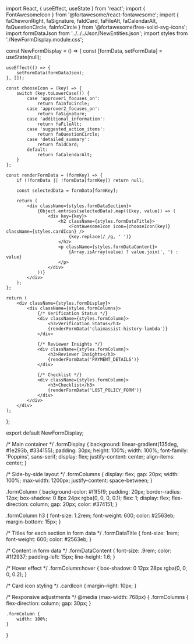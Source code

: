 import React, { useEffect, useState } from 'react';
import { FontAwesomeIcon } from '@fortawesome/react-fontawesome';
import { faChevronRight, faSignature, faIdCard, faFileAlt, faCalendarAlt, faQuestionCircle, faInfoCircle } from '@fortawesome/free-solid-svg-icons';
import formDataJson from '../../../Json/NewEntities.json';
import styles from './NewFormDisplay.module.css';

const NewFormDisplay = () => {
    const [formData, setFormData] = useState(null);

    useEffect(() => {
        setFormData(formDataJson);
    }, []);

    const chooseIcon = (key) => {
        switch (key.toLowerCase()) {
            case 'approver1_focuses_on':
                return faInfoCircle;
            case 'approver2_focuses_on':
                return faSignature;
            case 'additional_information':
                return faFileAlt;
            case 'suggested_action_items':
                return faQuestionCircle;
            case 'detailed_summary':
                return faIdCard;
            default:
                return faCalendarAlt;
        }
    };

    const renderFormData = (formKey) => {
        if (!formData || !formData[formKey]) return null;

        const selectedData = formData[formKey];

        return (
            <div className={styles.formDataSection}>
                {Object.entries(selectedData).map(([key, value]) => (
                    <div key={key}>
                        <h2 className={styles.formDataTitle}>
                            <FontAwesomeIcon icon={chooseIcon(key)} className={styles.cardIcon} />
                            {key.replace(/_/g, ' ')}
                        </h2>
                        <p className={styles.formDataContent}>
                            {Array.isArray(value) ? value.join(', ') : value}
                        </p>
                    </div>
                ))}
            </div>
        );
    };

    return (
        <div className={styles.formDisplay}>
            <div className={styles.formColumns}>
                {/* Verification Status */}
                <div className={styles.formColumn}>
                    <h3>Verification Status</h3>
                    {renderFormData('claimassist-history-lambda')}
                </div>

                {/* Reviewer Insights */}
                <div className={styles.formColumn}>
                    <h3>Reviewer Insights</h3>
                    {renderFormData('PAYMENT_DETAILS')}
                </div>

                {/* Checklist */}
                <div className={styles.formColumn}>
                    <h3>Checklist</h3>
                    {renderFormData('LOST_POLICY_FORM')}
                </div>
            </div>
        </div>
    );
};

export default NewFormDisplay;


/* Main container */
.formDisplay {
    background: linear-gradient(135deg, #1e293b, #334155);
    padding: 30px;
    height: 100%;
    width: 100%;
    font-family: 'Poppins', sans-serif;
    display: flex;
    justify-content: center;
    align-items: center;
}

/* Side-by-side layout */
.formColumns {
    display: flex;
    gap: 20px;
    width: 100%;
    max-width: 1200px;
    justify-content: space-between;
}

.formColumn {
    background-color: #f1f5f9;
    padding: 20px;
    border-radius: 12px;
    box-shadow: 0 8px 24px rgba(0, 0, 0, 0.1);
    flex: 1;
    display: flex;
    flex-direction: column;
    gap: 20px;
    color: #374151;
}

.formColumn h3 {
    font-size: 1.2rem;
    font-weight: 600;
    color: #2563eb;
    margin-bottom: 15px;
}

/* Titles for each section in form data */
.formDataTitle {
    font-size: 1rem;
    font-weight: 600;
    color: #2563eb;
}

/* Content in form data */
.formDataContent {
    font-size: .9rem;
    color: #1f2937;
    padding-left: 15px;
    line-height: 1.6;
}

/* Hover effect */
.formColumn:hover {
    box-shadow: 0 12px 28px rgba(0, 0, 0, 0.2);
}

/* Card icon styling */
.cardIcon {
    margin-right: 10px;
}

/* Responsive adjustments */
@media (max-width: 768px) {
    .formColumns {
        flex-direction: column;
        gap: 30px;
    }

    .formColumn {
        width: 100%;
    }
}
